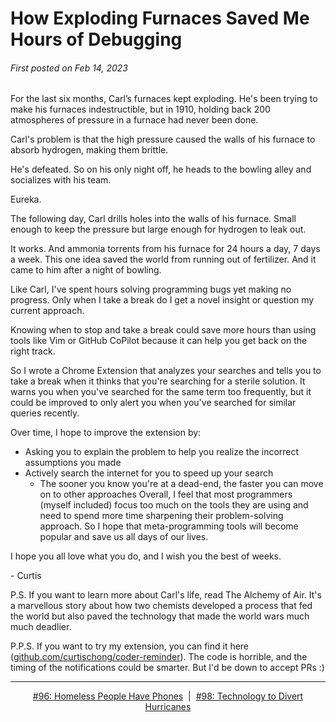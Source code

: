 # How Exploding Furnaces Saved Me Hours of Debugging

###### First posted on Feb 14, 2023

For the last six months, Carl’s furnaces kept exploding. He's been trying to make his furnaces indestructible, but in 1910, holding back 200 atmospheres of pressure in a furnace had never been done.


Carl's problem is that the high pressure caused the walls of his furnace to absorb hydrogen, making them brittle.


He's defeated. So on his only night off, he heads to the bowling alley and socializes with his team.


Eureka.

The following day, Carl drills holes into the walls of his furnace. Small enough to keep the pressure but large enough for hydrogen to leak out.

It works. And ammonia torrents from his furnace for 24 hours a day, 7 days a week. This one idea saved the world from running out of fertilizer. And it came to him after a night of bowling.

Like Carl, I've spent hours solving programming bugs yet making no progress. Only when I take a break do I get a novel insight or question my current approach.

Knowing when to stop and take a break could save more hours than using tools like Vim or GitHub CoPilot because it can help you get back on the right track.

So I wrote a Chrome Extension that analyzes your searches and tells you to take a break when it thinks that you're searching for a sterile solution. It warns you when you've searched for the same term too frequently, but it could be improved to only alert you when you've searched for similar queries recently.

Over time, I hope to improve the extension by:

- Asking you to explain the problem to help you realize the incorrect assumptions you made
- Actively search the internet for you to speed up your search
    - The sooner you know you're at a dead-end, the faster you can move on to other approaches
Overall, I feel that most programmers (myself included) focus too much on the tools they are using and need to spend more time sharpening their problem-solving approach. So I hope that meta-programming tools will become popular and save us all days of our lives.


I hope you all love what you do, and I wish you the best of weeks.

\- Curtis

P.S. If you want to learn more about Carl's life, read The Alchemy of Air. It's a marvellous story about how two chemists developed a process that fed the world but also paved the technology that made the world wars much much deadlier.

P.P.S. If you want to try my extension, you can find it here ([github.com/curtischong/coder-reminder](https://github.com/curtischong/coder-reminder)). The code is horrible, and the timing of the notifications could be smarter. But I'd be down to accept PRs :)

<!--START OF FOOTER-->
<hr style="margin-top:9px;height:1px;border: 0;background-image: linear-gradient(to right, rgba(0, 0, 0, 0.0), rgba(0, 0, 0, 0.5),rgba(0, 0, 0, 0.0));">
<!--START OF ISSUE NAVIGATION LINKS-->
<p align="center"><a href='096_homeless_people_have_phones.md'>#96: Homeless People Have Phones</a>&nbsp;&nbsp;|&nbsp;&nbsp;<a href='098_technology_to_divert_hurricanes.md'>#98: Technology to Divert Hurricanes</a></p>
<!--START OF ISSUE NAVIGATION LINKS-->
<!--END OF FOOTER-->
